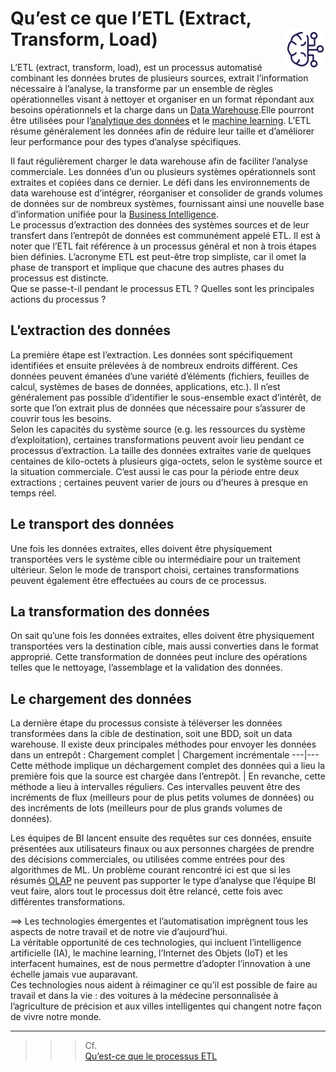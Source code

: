 # **Qu’est ce que l’ETL (Extract, Transform, Load)** <a href="../"><img src="../../assets/bi.svg" alt="Business intelligence" align="right" height="64px"></a>
L’ETL (extract, transform, load), est un processus automatisé combinant les données brutes de plusieurs sources, extrait l’information nécessaire à l’analyse, la transforme par un ensemble de règles opérationnelles visant à nettoyer et organiser en un format répondant aux besoins opérationnels et la charge dans un [Data Warehouse](docs/dataWarehouse).Elle pourront être utilisées pour l’[analytique des données](docs/dataAnalytics) et le [machine learning]( https://github.com/MiKL5/artificialIntelligence/blob/master/docs/machineLearning/definition). L’ETL résume généralement les données afin de réduire leur taille et d’améliorer leur performance pour des types d’analyse spécifiques.

Il faut régulièrement charger le data warehouse afin de faciliter l’analyse commerciale. Les données d’un ou plusieurs systèmes opérationnels sont extraites et copiées dans ce dernier. Le défi dans les environnements de data warehouse est d’intégrer, réorganiser et consolider de grands volumes de données sur de nombreux systèmes, fournissant ainsi une nouvelle base d’information unifiée pour la [Business Intelligence](https://github.com/MiKL5/artificialIntelligence/blob/master/docs/other/bi).  
Le processus d’extraction des données des systèmes sources et de leur transfert dans l’entrepôt de données est communément appelé ETL. Il est à noter que l’ETL fait référence à un processus général et non à trois étapes bien définies. L’acronyme ETL est peut-être trop simpliste, car il omet la phase de transport et implique que chacune des autres phases du processus est distincte.  
Que se passe-t-il pendant le processus ETL ? Quelles sont les principales actions du processus ?
## **L’extraction des données**
La première étape est l’extraction. Les données sont spécifiquement identifiées et ensuite prélevées à de nombreux endroits différent. Ces données peuvent émanées d’une variété d’éléments (fichiers, feuilles de calcul, systèmes de bases de données, applications, etc.). Il n’est généralement pas possible d’identifier le sous-ensemble exact d’intérêt, de sorte que l’on extrait plus de données que nécessaire pour s’assurer de couvrir tous les besoins.  
Selon les capacités du système source (e.g. les ressources du système d’exploitation), certaines transformations peuvent avoir lieu pendant ce processus d’extraction. La taille des données extraites varie de quelques centaines de kilo-octets à plusieurs giga-octets, selon le système source et la situation commerciale. C’est aussi le cas pour la période entre deux extractions ; certaines peuvent varier de jours ou d’heures à presque en temps réel.
## **Le transport des données**
Une fois les données extraites, elles doivent être physiquement transportées vers le système cible ou intermédiaire pour un traitement ultérieur. Selon le mode de transport choisi, certaines transformations peuvent également être effectuées au cours de ce processus.
## **La transformation des données**
On sait qu’une fois les données extraites, elles doivent être physiquement transportées vers la destination cible, mais aussi converties dans le format approprié. Cette transformation de données peut inclure des opérations telles que le nettoyage, l’assemblage et la validation des données.
## **Le chargement des données**
La dernière étape du processus consiste à téléverser les données transformées dans la cible de destination, soit une BDD, soit un data warehouse. Il existe deux principales méthodes pour envoyer les données dans un entrepôt :
Chargement complet | Chargement incrémentale
---|---
Cette méthode implique un déchargement complet des données qui a lieu la première fois que la source est chargée dans l’entrepôt. | En revanche, cette méthode a lieu à intervalles réguliers. Ces intervalles peuvent être des incréments de flux (meilleurs pour de plus petits volumes de données) ou des incréments de lots (meilleurs pour de plus grands volumes de données).

Les équipes de BI lancent ensuite des requêtes sur ces données, ensuite présentées aux utilisateurs finaux ou aux personnes chargées de prendre des décisions commerciales, ou utilisées comme entrées pour des algorithmes de ML. Un problème courant rencontré ici est que si les résumés [OLAP](docs/olap) ne peuvent pas supporter le type d’analyse que l’équipe BI veut faire, alors tout le processus doit être relancé, cette fois avec différentes transformations.

⟹ Les technologies émergentes et l’automatisation imprègnent tous les aspects de notre travail et de notre vie d’aujourd’hui.  
La véritable opportunité de ces technologies, qui incluent l’intelligence artificielle (IA), le machine learning, l’Internet des Objets (IoT) et les interfacent humaines, est de nous permettre d’adopter l’innovation à une échelle jamais vue auparavant.  
Ces technologies nous aident à réimaginer ce qu’il est possible de faire au travail et dans la vie : des voitures à la médecine personnalisée à l’agriculture de précision et aux villes intelligentes qui changent notre façon de vivre notre monde.

___
>>> Cf.  
[Qu’est-ce que le processus ETL](https://www.oracle.com/fr/database/processus-etl-definition/)